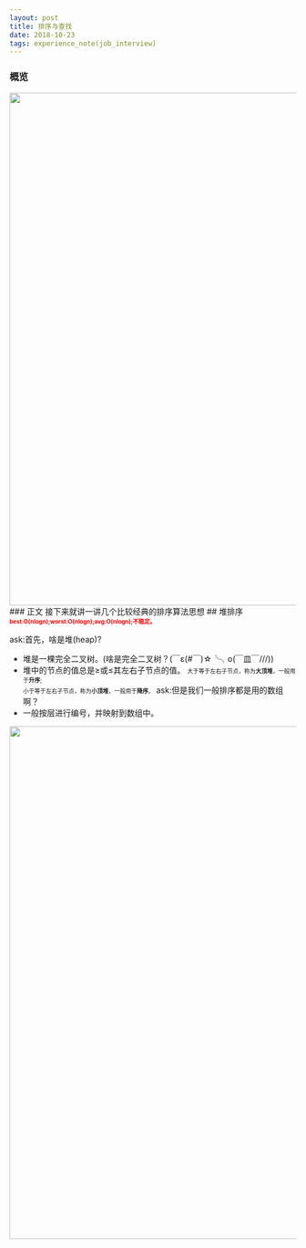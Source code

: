 ```yaml
---
layout: post
title: 排序与查找
date: 2018-10-23
tags: experience_note(job_interview)
---
```

### 概览
<img src='https://dawn1432.github.io\images\排序与查找\复杂度概览.png' align='margin-left' style=' width:900px;height:900 px'/>
### 正文
接下来就讲一讲几个比较经典的排序算法思想
## 堆排序 
<font color="#FF0000" size="1"><strong>best:O(nlogn);worst:O(nlogn);avg:O(nlogn);不稳定。</strong></font> 

ask:首先，啥是堆(heap)?
- 堆是一棵完全二叉树。(啥是完全二叉树？(￣ε(#￣)☆╰╮o(￣皿￣///))
- 堆中的节点的值总是≥或≤其左右子节点的值。
<font size="1">大于等于左右子节点，称为<strong>大顶堆</strong>，一般用于<strong>升序</strong>;
<br>小于等于左右子节点，称为<strong>小顶堆</strong>，一般用于<strong>降序</strong>。</font> 
ask:但是我们一般排序都是用的数组啊？
- 一般按层进行编号，并映射到数组中。
<img src='https://dawn1432.github.io\images\排序与查找\堆编号.png' align='margin-left' style=' width:900px;height:900 px'/>